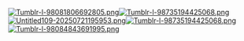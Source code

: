 [![Tumblr-l-98081806692805.png](https://i.postimg.cc/c47qrJPX/Tumblr-l-98081806692805.png)](https://postimg.cc/vcm2KGYV)[![Tumblr-l-98735194425068.png](https://i.postimg.cc/v8JgGPd5/Tumblr-l-98735194425068.png)](https://postimg.cc/MXYKDmHG)[![Untitled109-20250721195953.png](https://i.postimg.cc/ZqWsRT2R/Untitled109-20250721195953.png)](https://postimg.cc/v1dt2dQF)[![Tumblr-l-98735194425068.png](https://i.postimg.cc/v8JgGPd5/Tumblr-l-98735194425068.png)](https://postimg.cc/MXYKDmHG)[![Tumblr-l-98084843691995.png](https://i.postimg.cc/P5dgZjjh/Tumblr-l-98084843691995.png)](https://postimg.cc/sv0Hdbx0)
